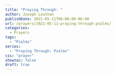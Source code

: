 ```yaml
---
title: "Praying Through: "
author: Joseph Louthan
publishDate: 2021-05-11T06:00:00-06:00
url: /prayers/2021-05-11-praying-through-psalms/
categories:
  - Prayers
tags:
  - "Psalms"
series:
  - "Praying Through: Psalms"
css: "prayer"
showtoc: false
draft: true
---
```

<div style="font-variant: small-caps;">

</div>

```text

```

